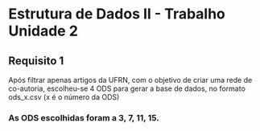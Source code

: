 # Estrutura de Dados II - Trabalho Unidade 2 

## Requisito 1
Após filtrar apenas artigos da UFRN, com o objetivo de criar uma rede de co-autoria, escolheu-se 4 ODS para gerar a base de dados, no formato ods_x.csv (x é o número da ODS)

### As ODS escolhidas foram a 3, 7, 11, 15.
